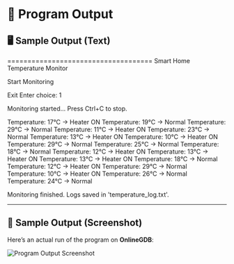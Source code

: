 # 📸 Program Output

## 🖥️ Sample Output (Text)
====================================
Smart Home Temperature Monitor

Start Monitoring

Exit
Enter choice: 1

Monitoring started... Press Ctrl+C to stop.

Temperature: 17°C -> Heater ON
Temperature: 19°C -> Normal
Temperature: 29°C -> Normal
Temperature: 11°C -> Heater ON
Temperature: 23°C -> Normal
Temperature: 13°C -> Heater ON
Temperature: 10°C -> Heater ON
Temperature: 29°C -> Normal
Temperature: 25°C -> Normal
Temperature: 18°C -> Normal
Temperature: 12°C -> Heater ON
Temperature: 13°C -> Heater ON
Temperature: 13°C -> Heater ON
Temperature: 18°C -> Normal
Temperature: 12°C -> Heater ON
Temperature: 29°C -> Normal
Temperature: 10°C -> Heater ON
Temperature: 26°C -> Normal
Temperature: 24°C -> Normal

Monitoring finished. Logs saved in 'temperature_log.txt'.

---

## 📸 Sample Output (Screenshot)
Here’s an actual run of the program on **OnlineGDB**:

![Program Output Screenshot](Screenshot-60.png)
